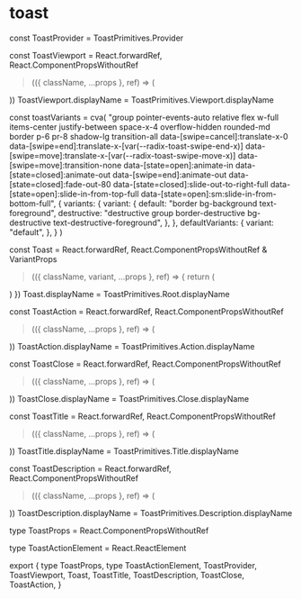# toast

const ToastProvider = ToastPrimitives.Provider

const ToastViewport = React.forwardRef,
  React.ComponentPropsWithoutRef
>(({ className, ...props }, ref) => (
  
))
ToastViewport.displayName = ToastPrimitives.Viewport.displayName

const toastVariants = cva(
  "group pointer-events-auto relative flex w-full items-center justify-between space-x-4 overflow-hidden rounded-md border p-6 pr-8 shadow-lg transition-all data-[swipe=cancel]:translate-x-0 data-[swipe=end]:translate-x-[var(--radix-toast-swipe-end-x)] data-[swipe=move]:translate-x-[var(--radix-toast-swipe-move-x)] data-[swipe=move]:transition-none data-[state=open]:animate-in data-[state=closed]:animate-out data-[swipe=end]:animate-out data-[state=closed]:fade-out-80 data-[state=closed]:slide-out-to-right-full data-[state=open]:slide-in-from-top-full data-[state=open]:sm:slide-in-from-bottom-full",
  {
    variants: {
      variant: {
        default: "border bg-background text-foreground",
        destructive:
          "destructive group border-destructive bg-destructive text-destructive-foreground",
      },
    },
    defaultVariants: {
      variant: "default",
    },
  }
)

const Toast = React.forwardRef,
  React.ComponentPropsWithoutRef &
    VariantProps
>(({ className, variant, ...props }, ref) => {
  return (
    
  )
})
Toast.displayName = ToastPrimitives.Root.displayName

const ToastAction = React.forwardRef,
  React.ComponentPropsWithoutRef
>(({ className, ...props }, ref) => (
  
))
ToastAction.displayName = ToastPrimitives.Action.displayName

const ToastClose = React.forwardRef,
  React.ComponentPropsWithoutRef
>(({ className, ...props }, ref) => (
  
    


))
ToastClose.displayName = ToastPrimitives.Close.displayName

const ToastTitle = React.forwardRef,
  React.ComponentPropsWithoutRef
>(({ className, ...props }, ref) => (
  
))
ToastTitle.displayName = ToastPrimitives.Title.displayName

const ToastDescription = React.forwardRef,
  React.ComponentPropsWithoutRef
>(({ className, ...props }, ref) => (
  
))
ToastDescription.displayName = ToastPrimitives.Description.displayName

type ToastProps = React.ComponentPropsWithoutRef

type ToastActionElement = React.ReactElement

export {
  type ToastProps,
  type ToastActionElement,
  ToastProvider,
  ToastViewport,
  Toast,
  ToastTitle,
  ToastDescription,
  ToastClose,
  ToastAction,
}